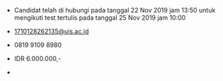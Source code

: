 - Candidat telah di hubungi pada tanggal 22 Nov 2019 jam 13:50 untuk mengikuti test tertulis pada tanggal 25 Nov 2019 jam 10:00

- 1710128262135@uis.ac.id

- 0819 9109 8980

- IDR 6.000.000,-

- 
